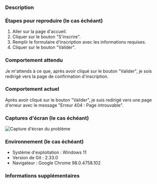 ### Description


### Étapes pour reproduire (le cas échéant)

1. Aller sur la page d'accueil.
2. Cliquer sur le bouton "S'inscrire".
3. Remplir le formulaire d'inscription avec les informations requises.
4. Cliquer sur le bouton "Valider".

### Comportement attendu

Je m'attends à ce que, après avoir cliqué sur le bouton "Valider", je sois redirigé vers la page de confirmation d'inscription.

### Comportement actuel

Après avoir cliqué sur le bouton "Valider", je suis redirigé vers une page d'erreur avec le message "Erreur 404 : Page introuvable".

### Captures d'écran (le cas échéant)

![Capture d'écran du problème](lien_vers_capture_d_ecran.png)

### Environnement (le cas échéant)
- Système d'exploitation : Windows 11
- Version de Git : 2.33.0
- Navigateur : Google Chrome 98.0.4758.102

### Informations supplémentaires

